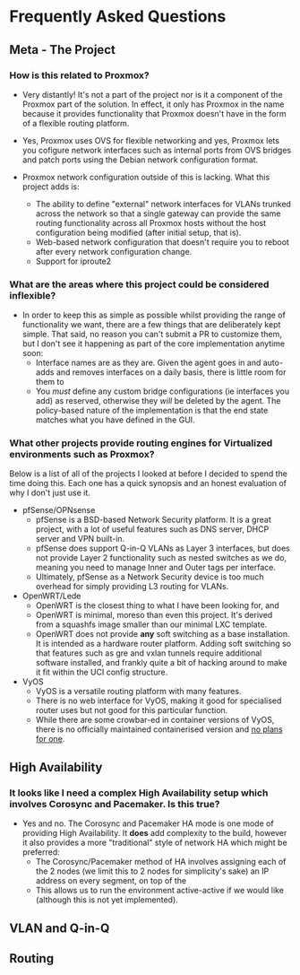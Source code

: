 # Frequently Asked Questions

## Meta - The Project

### How is this related to Proxmox?

   * Very distantly! It's not a part of the project nor is it a component of the Proxmox part of the solution. In effect, it only has Proxmox in the name because it provides functionality that Proxmox doesn't have in the form of a flexible routing platform.

   * Yes, Proxmox uses OVS for flexible networking and yes, Proxmox lets you cofigure network interfaces such as internal ports from OVS bridges and patch ports using the Debian network configuration format.

   * Proxmox network configuration outside of this is lacking. What this project adds is:
      * The ability to define "external" network interfaces for VLANs trunked across the network so that a single gateway can provide the same routing functionality across all Proxmox hosts without the host configuration being modified (after initial setup, that is).
      * Web-based network configuration that doesn't require you to reboot after every network configuration change.
      * Support for iproute2 

### What are the areas where this project could be considered inflexible?

   * In order to keep this as simple as possible whilst providing the range of functionality we want, there are a few things that are deliberately kept simple. That said, no reason you can't submit a PR to customize them, but I don't see it happening as part of the core implementation anytime soon:
      * Interface names are as they are. Given the agent goes in and auto-adds and removes interfaces on a daily basis, there is little room for them to 
      * You *must* define any custom bridge configurations (ie interfaces you add) as reserved, otherwise they *will* be deleted by the agent. The policy-based nature of the implementation is that the end state matches what you have defined in the GUI.

### What other projects provide routing engines for Virtualized environments such as Proxmox?

Below is a list of all of the projects I looked at before I decided to spend the time doing this. Each one has a quick synopsis and an honest evaluation of why I don't just use it.

   * pfSense/OPNsense
      * pfSense is a BSD-based Network Security platform. It is a great project, with a lot of useful features such as DNS server, DHCP server and VPN built-in.
      * pfSense does support Q-in-Q VLANs as Layer 3 interfaces, but does not provide Layer 2 functionality such as nested switches as we do, meaning you need to manage Inner and Outer tags per interface. 
      * Ultimately, pfSense as a Network Security device is too much overhead for simply providing L3 routing for VLANs.
   * OpenWRT/Lede
      * OpenWRT is the closest thing to what I have been looking for, and 
      * OpenWRT is minimal, moreso than even this project. It's derived from a squashfs image smaller than our minimal LXC template.
      * OpenWRT does not provide **any** soft switching as a base installation. It is intended as a hardware router platform. Adding soft switching so that features such as gre and vxlan tunnels require additional software installed, and frankly quite a bit of hacking around to make it fit within the UCI config structure.
   * VyOS
      * VyOS is a versatile routing platform with many features. 
      * There is no web interface for VyOS, making it good for specialised router uses but not good for this particular function.
      * While there are some crowbar-ed in container versions of VyOS, there is no officially maintained containerised version and <a href="https://forum.vyos.io/t/official-docker-image/808">no plans for one</a>.

## High Availability

### It looks like I need a complex High Availability setup which involves Corosync and Pacemaker. Is this true?

   * Yes and no. The Corosync and Pacemaker HA mode is one mode of providing High Availability. It **does** add complexity to the build, however it also provides a more "traditional" style of network HA which might be preferred:
      * The Corosync/Pacemaker method of HA involves assigning each of the 2 nodes (we limit this to 2 nodes for simplicity's sake) an IP address on every segment, on top of the 
      * This allows us to run the environment active-active if we would like (although this is not yet implemented).

## VLAN and Q-in-Q

## Routing
